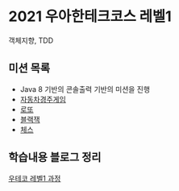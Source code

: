 # 2021 우아한테크코스 레벨1
객체지향, TDD

## 미션 목록
- Java 8 기반의 콘솔출력 기반의 미션을 진행 
- [자동차경주게임](https://github.com/knae11/woowalevel1/tree/racing-car)
- [로또](https://github.com/knae11/woowalevel1/tree/lotto)
- [블랙잭](https://github.com/knae11/woowalevel1/tree/blackjack)
- [체스](https://github.com/knae11/woowalevel1/tree/chess)

## 학습내용 블로그 정리
[우테코 레벨1 과정](https://nauni.tistory.com/category/%EC%9A%B0%EC%95%84%ED%95%9C%ED%85%8C%ED%81%AC%EC%BD%94%EC%8A%A4/%EB%A0%88%EB%B2%A81)
